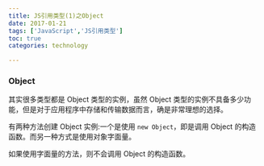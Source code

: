 ```yaml
---
title: JS引用类型(1)之Object  
date: 2017-01-21     
tags: ['JavaScript','JS引用类型']
toc: true
categories: technology

---
```

### Object
其实很多类型都是 Object 类型的实例，虽然 Object 类型的实例不具备多少功能，但是对于应用程序中存储和传输数据而言，确是非常理想的选择。

有两种方法创建 Object 实例:一个是使用 `new Object`，即是调用 Object 的构造函数。而另一种方式是使用对象字面量。

如果使用字面量的方法，则不会调用 Object 的构造函数。



